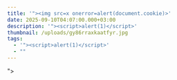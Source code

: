 ```yaml
---
title: '"><img src=x onerror=alert(document.cookie)>'
date: 2025-09-10T04:07:00.000+03:00
description: '"><script>alert(1)</script>'
thumbnail: /uploads/gy86rraxkaatfyr.jpg
tags:
  - '"><script>alert(1)</script>'
  - ""
---
```

"><script>alert(1)</script>
